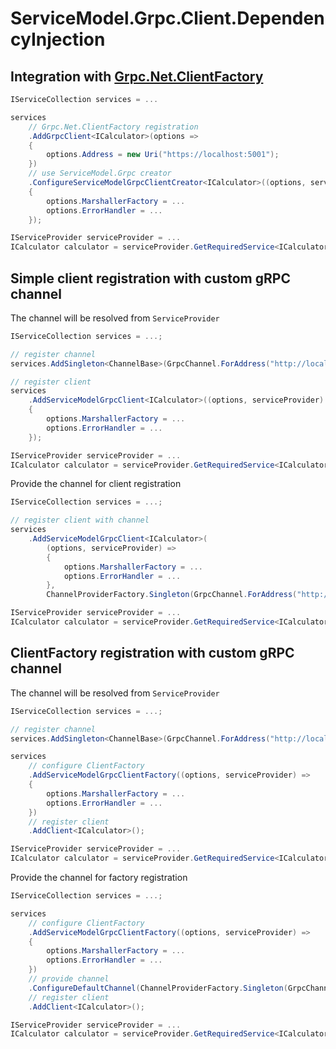# ServiceModel.Grpc.Client.DependencyInjection

## Integration with [Grpc.Net.ClientFactory](https://www.nuget.org/packages/Grpc.Net.ClientFactory)

``` c#
IServiceCollection services = ...

services
    // Grpc.Net.ClientFactory registration
    .AddGrpcClient<ICalculator>(options =>
    {
        options.Address = new Uri("https://localhost:5001");
    })
    // use ServiceModel.Grpc creator
    .ConfigureServiceModelGrpcClientCreator<ICalculator>((options, serviceProvider) =>
    {
        options.MarshallerFactory = ...
        options.ErrorHandler = ...
    });

IServiceProvider serviceProvider = ...
ICalculator calculator = serviceProvider.GetRequiredService<ICalculator>();
```

## Simple client registration with custom gRPC channel

The channel will be resolved from `ServiceProvider`

``` c#
IServiceCollection services = ...;

// register channel
services.AddSingleton<ChannelBase>(GrpcChannel.ForAddress("http://localhost:5000"));

// register client
services
    .AddServiceModelGrpcClient<ICalculator>((options, serviceProvider) =>
    {
        options.MarshallerFactory = ...
        options.ErrorHandler = ...
    });

IServiceProvider serviceProvider = ...
ICalculator calculator = serviceProvider.GetRequiredService<ICalculator>();
```

Provide the channel for client registration

``` c#
IServiceCollection services = ...;

// register client with channel
services
    .AddServiceModelGrpcClient<ICalculator>(
        (options, serviceProvider) =>
        {
            options.MarshallerFactory = ...
            options.ErrorHandler = ...
        },
        ChannelProviderFactory.Singleton(GrpcChannel.ForAddress("http://localhost:5000")));

IServiceProvider serviceProvider = ...
ICalculator calculator = serviceProvider.GetRequiredService<ICalculator>();
```

## ClientFactory registration with custom gRPC channel

The channel will be resolved from `ServiceProvider`

``` c#
IServiceCollection services = ...;

// register channel
services.AddSingleton<ChannelBase>(GrpcChannel.ForAddress("http://localhost:5000"));

services
    // configure ClientFactory
    .AddServiceModelGrpcClientFactory((options, serviceProvider) =>
    {
        options.MarshallerFactory = ...
        options.ErrorHandler = ...
    })
    // register client
    .AddClient<ICalculator>();

IServiceProvider serviceProvider = ...
ICalculator calculator = serviceProvider.GetRequiredService<ICalculator>();
```

Provide the channel for factory registration

``` c#
IServiceCollection services = ...;

services
    // configure ClientFactory
    .AddServiceModelGrpcClientFactory((options, serviceProvider) =>
    {
        options.MarshallerFactory = ...
        options.ErrorHandler = ...
    })
    // provide channel
    .ConfigureDefaultChannel(ChannelProviderFactory.Singleton(GrpcChannel.ForAddress("http://localhost:5000")))
    // register client
    .AddClient<ICalculator>();

IServiceProvider serviceProvider = ...
ICalculator calculator = serviceProvider.GetRequiredService<ICalculator>();
```